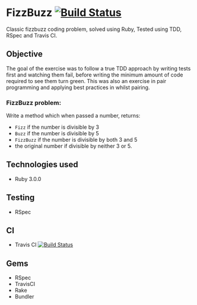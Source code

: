 # FizzBuzz [![Build Status](https://travis-ci.com/AJ8GH/tdd-fizzbuzz.svg?branch=master)](https://travis-ci.com/AJ8GH/tdd-fizzbuzz)
Classic fizzbuzz coding problem, solved using Ruby, Tested using TDD, RSpec and Travis CI.

## Objective
The goal of the exercise was to follow a true TDD approach by writing tests first and watching them fail, before writing the minimum amount of code required to see them turn green. This was also an exercise in pair programming and applying best practices in whilst pairing.

### FizzBuzz problem:
Write a method which when passed a number, returns:
- `Fizz` if the number is divisible by 3
- `Buzz` if the number is divisible by 5
- `FizzBuzz` if the number is divisible by both 3 and 5
- the original number if divisible by neither 3 or 5.

## Technologies used
- Ruby 3.0.0

## Testing
- RSpec

## CI
- Travis CI [![Build Status](https://travis-ci.com/AJ8GH/tdd-fizzbuzz.svg?branch=master)](https://travis-ci.com/AJ8GH/tdd-fizzbuzz)

## Gems
- RSpec
- TravisCI
- Rake
- Bundler
